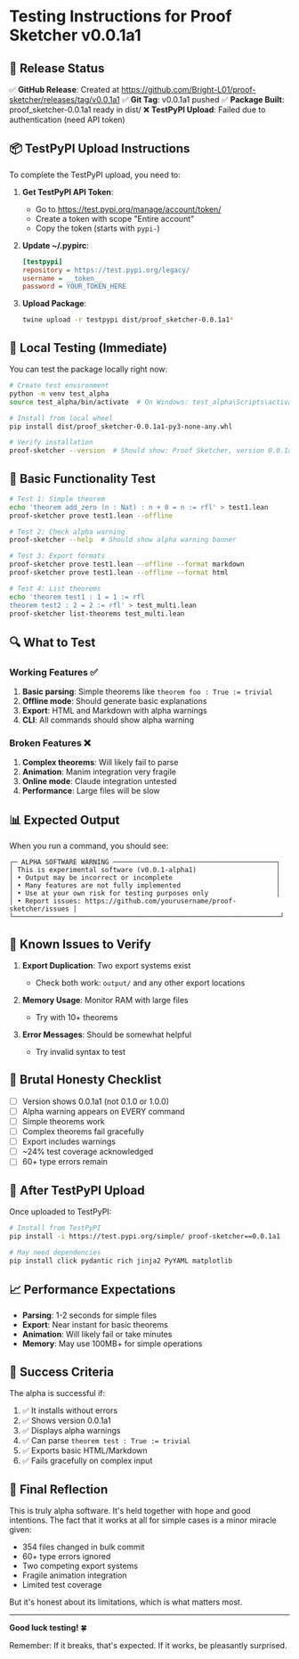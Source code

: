 # Testing Instructions for Proof Sketcher v0.0.1a1

## 🎉 Release Status

✅ **GitHub Release**: Created at https://github.com/Bright-L01/proof-sketcher/releases/tag/v0.0.1a1
✅ **Git Tag**: v0.0.1a1 pushed
✅ **Package Built**: proof_sketcher-0.0.1a1 ready in dist/
❌ **TestPyPI Upload**: Failed due to authentication (need API token)

## 📦 TestPyPI Upload Instructions

To complete the TestPyPI upload, you need to:

1. **Get TestPyPI API Token**:
   - Go to https://test.pypi.org/manage/account/token/
   - Create a token with scope "Entire account"
   - Copy the token (starts with `pypi-`)

2. **Update ~/.pypirc**:
   ```ini
   [testpypi]
   repository = https://test.pypi.org/legacy/
   username = __token__
   password = YOUR_TOKEN_HERE
   ```

3. **Upload Package**:
   ```bash
   twine upload -r testpypi dist/proof_sketcher-0.0.1a1*
   ```

## 🧪 Local Testing (Immediate)

You can test the package locally right now:

```bash
# Create test environment
python -m venv test_alpha
source test_alpha/bin/activate  # On Windows: test_alpha\Scripts\activate

# Install from local wheel
pip install dist/proof_sketcher-0.0.1a1-py3-none-any.whl

# Verify installation
proof-sketcher --version  # Should show: Proof Sketcher, version 0.0.1a1
```

## 🚀 Basic Functionality Test

```bash
# Test 1: Simple theorem
echo 'theorem add_zero (n : Nat) : n + 0 = n := rfl' > test1.lean
proof-sketcher prove test1.lean --offline

# Test 2: Check alpha warning
proof-sketcher --help  # Should show alpha warning banner

# Test 3: Export formats
proof-sketcher prove test1.lean --offline --format markdown
proof-sketcher prove test1.lean --offline --format html

# Test 4: List theorems
echo 'theorem test1 : 1 = 1 := rfl
theorem test2 : 2 = 2 := rfl' > test_multi.lean
proof-sketcher list-theorems test_multi.lean
```

## 🔍 What to Test

### Working Features ✅
1. **Basic parsing**: Simple theorems like `theorem foo : True := trivial`
2. **Offline mode**: Should generate basic explanations
3. **Export**: HTML and Markdown with alpha warnings
4. **CLI**: All commands should show alpha warning

### Broken Features ❌
1. **Complex theorems**: Will likely fail to parse
2. **Animation**: Manim integration very fragile
3. **Online mode**: Claude integration untested
4. **Performance**: Large files will be slow

## 📊 Expected Output

When you run a command, you should see:

```
┌─ ALPHA SOFTWARE WARNING ─────────────────────────────────────────┐
│ This is experimental software (v0.0.1-alpha1)                    │
│ • Output may be incorrect or incomplete                          │
│ • Many features are not fully implemented                        │
│ • Use at your own risk for testing purposes only                 │
│ • Report issues: https://github.com/yourusername/proof-sketcher/issues │
└───────────────────────────────────────────────────────────────────┘
```

## 🐛 Known Issues to Verify

1. **Export Duplication**: Two export systems exist
   - Check both work: `output/` and any other export locations

2. **Memory Usage**: Monitor RAM with large files
   - Try with 10+ theorems

3. **Error Messages**: Should be somewhat helpful
   - Try invalid syntax to test

## 📝 Brutal Honesty Checklist

- [ ] Version shows 0.0.1a1 (not 0.1.0 or 1.0.0)
- [ ] Alpha warning appears on EVERY command
- [ ] Simple theorems work
- [ ] Complex theorems fail gracefully
- [ ] Export includes warnings
- [ ] ~24% test coverage acknowledged
- [ ] 60+ type errors remain

## 🚨 After TestPyPI Upload

Once uploaded to TestPyPI:

```bash
# Install from TestPyPI
pip install -i https://test.pypi.org/simple/ proof-sketcher==0.0.1a1

# May need dependencies
pip install click pydantic rich jinja2 PyYAML matplotlib
```

## 📈 Performance Expectations

- **Parsing**: 1-2 seconds for simple files
- **Export**: Near instant for basic theorems  
- **Animation**: Will likely fail or take minutes
- **Memory**: May use 100MB+ for simple operations

## 🎯 Success Criteria

The alpha is successful if:
1. ✅ It installs without errors
2. ✅ Shows version 0.0.1a1
3. ✅ Displays alpha warnings
4. ✅ Can parse `theorem test : True := trivial`
5. ✅ Exports basic HTML/Markdown
6. ✅ Fails gracefully on complex input

## 💭 Final Reflection

This is truly alpha software. It's held together with hope and good intentions. The fact that it works at all for simple cases is a minor miracle given:

- 354 files changed in bulk commit
- 60+ type errors ignored
- Two competing export systems
- Fragile animation integration
- Limited test coverage

But it's honest about its limitations, which is what matters most.

---

**Good luck testing!** 🍀

Remember: If it breaks, that's expected. If it works, be pleasantly surprised.